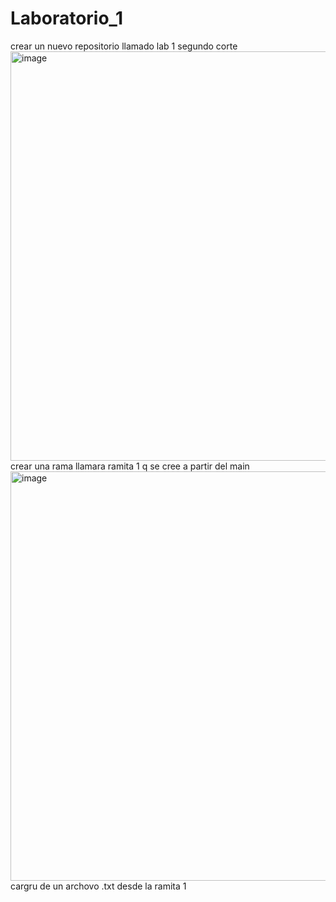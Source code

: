 # Laboratorio_1
crear un nuevo repositorio llamado lab 1 segundo corte 
<img width="1366" height="655" alt="image" src="https://github.com/user-attachments/assets/34241a08-ac7f-4765-9613-bd8c60216993" />
crear una rama llamara ramita 1 q se cree a partir del main
<img width="1366" height="655" alt="image" src="https://github.com/user-attachments/assets/b18f719e-0ecc-4a46-8e79-b508123ce63b" />
cargru de un archovo  .txt desde la ramita 1

